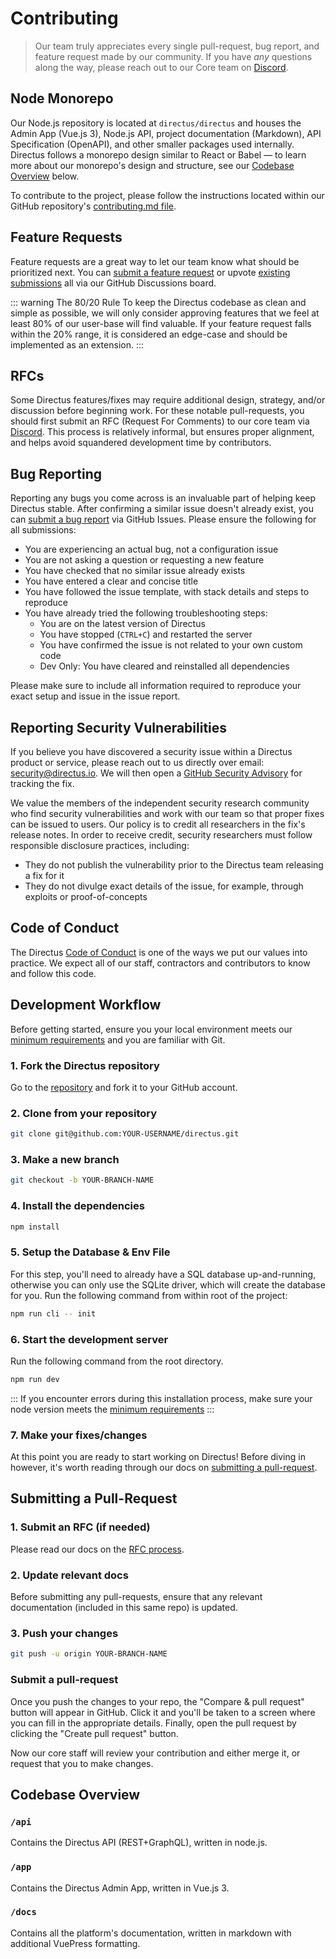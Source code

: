 # Contributing

> Our team truly appreciates every single pull-request, bug report, and feature request made by our
> community. If you have _any_ questions along the way, please reach out to our Core team on
> [Discord](https://directus.chat).

## Node Monorepo

Our Node.js repository is located at `directus/directus` and houses the Admin App (Vue.js 3),
Node.js API, project documentation (Markdown), API Specification (OpenAPI), and other smaller
packages used internally. Directus follows a monorepo design similar to React or Babel — to learn
more about our monorepo's design and structure, see our [Codebase Overview](#codebase-overview)
below.

To contribute to the project, please follow the instructions located within our GitHub repository's
[contributing.md file](https://github.com/directus/directus/blob/main/contributing.md).

<!--
@TODO

::: tip PHP API Port
While the Node.js version of Directus defines the official specification and is
our team's primary focus, we also support a community-lead PHP API port in Laravel. This secondary
codebase is located in a separate git repository at [`directus/php`](#).
::: -->

## Feature Requests

Feature requests are a great way to let our team know what should be prioritized next. You can
[submit a feature request](https://github.com/directus/directus/discussions/category_choices) or
upvote [existing submissions](https://github.com/directus/directus/discussions) all via our GitHub
Discussions board.

<!-- prettier-ignore-start -->
::: warning The 80/20 Rule
To keep the Directus codebase as clean and simple as possible, we will
only consider approving features that we feel at least 80% of our user-base will find valuable. If
your feature request falls within the 20% range, it is considered an edge-case and should be
implemented as an extension.
:::
<!-- prettier-ignore-end -->

## RFCs

Some Directus features/fixes may require additional design, strategy, and/or discussion before
beginning work. For these notable pull-requests, you should first submit an RFC (Request For
Comments) to our core team via [Discord](https://directus.chat). This process is relatively
informal, but ensures proper alignment, and helps avoid squandered development time by contributors.

## Bug Reporting

Reporting any bugs you come across is an invaluable part of helping keep Directus stable. After
confirming a similar issue doesn't already exist, you can
[submit a bug report](https://github.com/directus/directus/issues/new) via GitHub Issues. Please
ensure the following for all submissions:

-   You are experiencing an actual bug, not a configuration issue
-   You are not asking a question or requesting a new feature
-   You have checked that no similar issue already exists
-   You have entered a clear and concise title
-   You have followed the issue template, with stack details and steps to reproduce
-   You have already tried the following troubleshooting steps:
    -   You are on the latest version of Directus
    -   You have stopped (`CTRL+C`) and restarted the server
    -   You have confirmed the issue is not related to your own custom code
    -   Dev Only: You have cleared and reinstalled all dependencies

Please make sure to include all information required to reproduce your exact setup and issue in the
issue report.

## Reporting Security Vulnerabilities

If you believe you have discovered a security issue within a Directus product or service, please
reach out to us directly over email: [security@directus.io](mailto:security@directus.io). We will
then open a [GitHub Security Advisory](https://github.com/directus/directus/security/advisories) for
tracking the fix.

We value the members of the independent security research community who find security
vulnerabilities and work with our team so that proper fixes can be issued to users. Our policy is to
credit all researchers in the fix's release notes. In order to receive credit, security researchers
must follow responsible disclosure practices, including:

-   They do not publish the vulnerability prior to the Directus team releasing a fix for it
-   They do not divulge exact details of the issue, for example, through exploits or
    proof-of-concepts

## Code of Conduct

The Directus [Code of Conduct](https://github.com/directus/directus/blob/main/code_of_conduct.md) is
one of the ways we put our values into practice. We expect all of our staff, contractors and
contributors to know and follow this code.

## Development Workflow

Before getting started, ensure you your local environment meets our
[minimum requirements](/guides/installation/cli) and you are familiar with Git.

### 1. Fork the Directus repository

Go to the [repository](https://github.com/directus/directus) and fork it to your GitHub account.

### 2. Clone from your repository

```bash
git clone git@github.com:YOUR-USERNAME/directus.git
```

### 3. Make a new branch

```bash
git checkout -b YOUR-BRANCH-NAME
```

### 4. Install the dependencies

```bash
npm install
```

### 5. Setup the Database & Env File

For this step, you'll need to already have a SQL database up-and-running, otherwise you can only use
the SQLite driver, which will create the database for you. Run the following command from within
root of the project:

```bash
npm run cli -- init
```

### 6. Start the development server

Run the following command from the root directory.

```bash
npm run dev
```

::: If you encounter errors during this installation process, make sure your node version meets the [minimum requirements](/guides/installation/cli) :::

### 7. Make your fixes/changes

At this point you are ready to start working on Directus! Before diving in however, it's worth
reading through our docs on [submitting a pull-request](#Submitting-a-Pull-Request).

## Submitting a Pull-Request

### 1. Submit an RFC (if needed)

Please read our docs on the [RFC process](#rfcs).

### 2. Update relevant docs

Before submitting any pull-requests, ensure that any relevant documentation (included in this same
repo) is updated.

### 3. Push your changes

```bash
git push -u origin YOUR-BRANCH-NAME
```

### Submit a pull-request

Once you push the changes to your repo, the "Compare & pull request" button will appear in GitHub.
Click it and you'll be taken to a screen where you can fill in the appropriate details. Finally,
open the pull request by clicking the "Create pull request" button.

Now our core staff will review your contribution and either merge it, or request that you to make
changes.

## Codebase Overview

### `/api`

Contains the Directus API (REST+GraphQL), written in node.js.

### `/app`

Contains the Directus Admin App, written in Vue.js 3.

### `/docs`

Contains all the platform's documentation, written in markdown with additional VuePress formatting.

